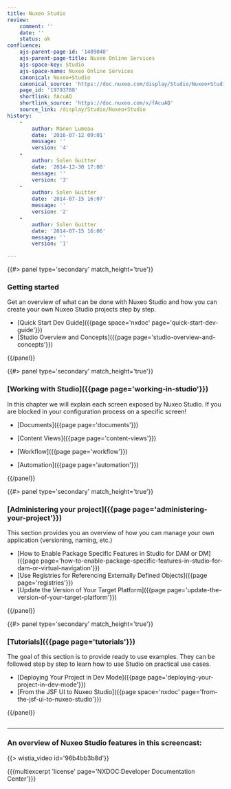 ```yaml
---
title: Nuxeo Studio
review:
    comment: ''
    date: ''
    status: ok
confluence:
    ajs-parent-page-id: '1409040'
    ajs-parent-page-title: Nuxeo Online Services
    ajs-space-key: Studio
    ajs-space-name: Nuxeo Online Services
    canonical: Nuxeo+Studio
    canonical_source: 'https://doc.nuxeo.com/display/Studio/Nuxeo+Studio'
    page_id: '19793788'
    shortlink: fAcuAQ
    shortlink_source: 'https://doc.nuxeo.com/x/fAcuAQ'
    source_link: /display/Studio/Nuxeo+Studio
history:
    - 
        author: Manon Lumeau
        date: '2016-07-12 09:01'
        message: ''
        version: '4'
    - 
        author: Solen Guitter
        date: '2014-12-30 17:00'
        message: ''
        version: '3'
    - 
        author: Solen Guitter
        date: '2014-07-15 16:07'
        message: ''
        version: '2'
    - 
        author: Solen Guitter
        date: '2014-07-15 16:06'
        message: ''
        version: '1'

---
```

<div class="row" data-equalizer data-equalize-on="medium"><div class="column medium-6">{{#> panel type='secondary' match_height='true'}}

### Getting started

Get an overview of what can be done with Nuxeo Studio and how you can create your own Nuxeo Studio projects step by step.

*   [Quick Start Dev Guide]({{page space='nxdoc' page='quick-start-dev-guide'}})
*   [Studio Overview and Concepts]({{page page='studio-overview-and-concepts'}})

{{/panel}}</div><div class="column medium-6">{{#> panel type='secondary' match_height='true'}}

### [Working with Studio]({{page page='working-in-studio'}})

In this chapter we will explain each screen exposed by Nuxeo Studio. If you are blocked in your configuration process on a specific screen!

*   [Documents]({{page page='documents'}})
*   [Content Views]({{page page='content-views'}})
*   [Workflow]({{page page='workflow'}})

*   [Automation]({{page page='automation'}})

{{/panel}}</div></div><div class="row" data-equalizer data-equalize-on="medium"><div class="column medium-6">{{#> panel type='secondary' match_height='true'}}

### [Administering your project]({{page page='administering-your-project'}})

This section provides you an overview of how you can manage your own application (versioning, naming, etc.)

*   [How to Enable Package Specific Features in Studio for DAM or DM]({{page page='how-to-enable-package-specific-features-in-studio-for-dam-or-virtual-navigation'}})
*   [Use Registries for Referencing Externally Defined Objects]({{page page='registries'}})
*   [Update the Version of Your Target Platform]({{page page='update-the-version-of-your-target-platform'}})

{{/panel}}</div><div class="column medium-6">{{#> panel type='secondary' match_height='true'}}

### [Tutorials]({{page page='tutorials'}})

The goal of this section is to provide ready to use examples. They can be followed step by step to learn how to use Studio on practical use cases.

*   [Deploying Your Project in Dev Mode]({{page page='deploying-your-project-in-dev-mode'}})
*   [From the JSF UI to Nuxeo Studio]({{page space='nxdoc' page='from-the-jsf-ui-to-nuxeo-studio'}})

{{/panel}}</div></div>

* * *

### An overview of Nuxeo Studio features in&nbsp;this screencast:

{{> wistia_video id='96b4bb3b8d'}}

{{{multiexcerpt 'license' page='NXDOC:Developer Documentation Center'}}}